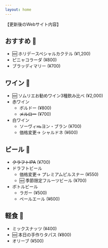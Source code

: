 ```yaml
---
layout: home
---
```


【更新後のWebサイト内容】

## おすすめ 🍹

- 🆕 ホリデースペシャルカクテル (¥1,200)
- ピニャコラーダ (¥800)
- ブラッディマリー (¥700)

## ワイン 🍷

- 🆕 ソムリエお勧めワイン3種飲み比べ (¥2,000)
- 赤ワイン
    - ボルドー (¥800)
    - ~~メルロー~~ (¥700)
- 白ワイン 
    - ソーヴィньヨン・ブラン (¥700)
    - 価格変更→ シャルドネ (¥600)

## ビール 🍺

- ~~クラフトIPA~~ (¥700)
- ドラフトビール
    - 価格変更→ プレミアムピルスナー (¥550)
    - 🆕 季節限定フルーツビール (¥700)
- ボトルビール
    - ラガー (¥500)
    - ペールエール (¥600)

## 軽食 🥙

- ミックスナッツ (¥400)
- 🆕 本日の手作りタパス (¥800)
- オリーブ (¥500)
